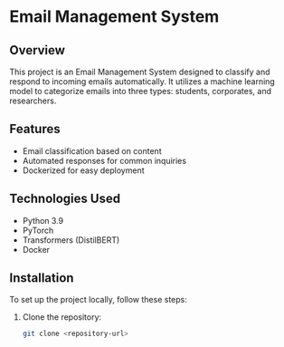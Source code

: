 # Email Management System

## Overview
This project is an Email Management System designed to classify and respond to incoming emails automatically. It utilizes a machine learning model to categorize emails into three types: students, corporates, and researchers.

## Features
- Email classification based on content
- Automated responses for common inquiries
- Dockerized for easy deployment

## Technologies Used
- Python 3.9
- PyTorch
- Transformers (DistilBERT)
- Docker

## Installation
To set up the project locally, follow these steps:

1. Clone the repository:
   ```bash
   git clone <repository-url>
